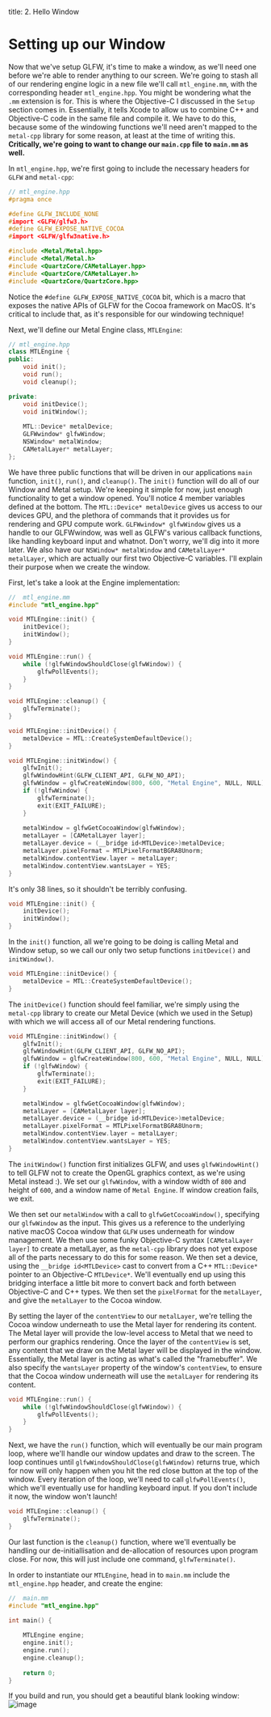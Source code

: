 title: 2. Hello Window
# Setting up our Window

Now that we've setup GLFW, it's time to make a window, as we'll need one before we're able to render anything to our screen. We're going to stash all of our rendering engine logic in a new file we'll call `mtl_engine.mm`, with the corresponding header `mtl_engine.hpp`. You might be wondering what the `.mm` extension is for. This is where the Objective-C I discussed in the `Setup` section comes in. Essentially, it tells Xcode to allow us to combine C++ and Objective-C code in the same file and compile it. We have to do this, because some of the windowing functions we'll need aren't mapped to the `metal-cpp` library for some reason, at least at the time of writing this. __Critically, we're going to want to change our `main.cpp` file to `main.mm` as well.__

In `mtl_engine.hpp`, we're first going to include the necessary headers for `GLFW` and `metal-cpp`:
````cpp
// mtl_engine.hpp
#pragma once

#define GLFW_INCLUDE_NONE
#import <GLFW/glfw3.h>
#define GLFW_EXPOSE_NATIVE_COCOA
#import <GLFW/glfw3native.h>

#include <Metal/Metal.hpp>
#include <Metal/Metal.h>
#include <QuartzCore/CAMetalLayer.hpp>
#include <QuartzCore/CAMetalLayer.h>
#include <QuartzCore/QuartzCore.hpp>
````
Notice the `#define GLFW_EXPOSE_NATIVE_COCOA` bit, which is a macro that exposes the native APIs of GLFW for the Cocoa framework on MacOS. It's critical to include that, as it's responsible for our windowing technique!

Next, we'll define our Metal Engine class, `MTLEngine`:
````cpp
// mtl_engine.hpp
class MTLEngine {
public:
    void init();
    void run();
    void cleanup();

private:
    void initDevice();
    void initWindow();
    
    MTL::Device* metalDevice;
    GLFWwindow* glfwWindow;
    NSWindow* metalWindow;
    CAMetalLayer* metalLayer;
};
````
We have three public functions that will be driven in our applications `main` function, `init()`, `run()`, and `cleanup()`. The `init()` function will do all of our Window and Metal setup. We're keeping it simple for now, just enough functionality to get a window opened. You'll notice 4 member variables defined at the bottom. The `MTL::Device* metalDevice` gives us access to our devices GPU, and the plethora of commands that it provides us for rendering and GPU compute work. `GLFWwindow* glfwWindow` gives us a handle to our GLFWwindow, was well as GLFW's various callback functions, like handling keyboard input and whatnot. Don't worry, we'll dig into it more later. We also have our `NSWindow* metalWindow` and `CAMetalLayer* metalLayer`, which are actually our first two Objective-C variables. I'll explain their purpose when we create the window.

First, let's take a look at the Engine implementation:
````cpp linenums="1"
//  mtl_engine.mm
#include "mtl_engine.hpp"

void MTLEngine::init() {
    initDevice();
    initWindow();
}

void MTLEngine::run() {
    while (!glfwWindowShouldClose(glfwWindow)) {
        glfwPollEvents();
    }
}

void MTLEngine::cleanup() {
    glfwTerminate();
}

void MTLEngine::initDevice() {
    metalDevice = MTL::CreateSystemDefaultDevice();
}

void MTLEngine::initWindow() {
    glfwInit();
    glfwWindowHint(GLFW_CLIENT_API, GLFW_NO_API);
    glfwWindow = glfwCreateWindow(800, 600, "Metal Engine", NULL, NULL);
    if (!glfwWindow) {
        glfwTerminate();
        exit(EXIT_FAILURE);
    }
    
    metalWindow = glfwGetCocoaWindow(glfwWindow);
    metalLayer = [CAMetalLayer layer];
    metalLayer.device = (__bridge id<MTLDevice>)metalDevice;
    metalLayer.pixelFormat = MTLPixelFormatBGRA8Unorm;
    metalWindow.contentView.layer = metalLayer;
    metalWindow.contentView.wantsLayer = YES;
}
````
It's only 38 lines, so it shouldn't be terribly confusing.

````cpp
void MTLEngine::init() {
    initDevice();
    initWindow();
}
````
In the `init()` function, all we're going to be doing is calling Metal and Window setup, so we call our only two setup functions `initDevice()` and `initWindow()`. 


````cpp
void MTLEngine::initDevice() {
    metalDevice = MTL::CreateSystemDefaultDevice();
}
````
The `initDevice()` function should feel familiar, we're simply using the `metal-cpp` library to create our Metal Device (which we used in the Setup) with which we will access all of our Metal rendering functions. 

````cpp
void MTLEngine::initWindow() {
    glfwInit();
    glfwWindowHint(GLFW_CLIENT_API, GLFW_NO_API);
    glfwWindow = glfwCreateWindow(800, 600, "Metal Engine", NULL, NULL);
    if (!glfwWindow) {
        glfwTerminate();
        exit(EXIT_FAILURE);
    }

    metalWindow = glfwGetCocoaWindow(glfwWindow);
    metalLayer = [CAMetalLayer layer];
    metalLayer.device = (__bridge id<MTLDevice>)metalDevice;
    metalLayer.pixelFormat = MTLPixelFormatBGRA8Unorm;
    metalWindow.contentView.layer = metalLayer;
    metalWindow.contentView.wantsLayer = YES;
}
````
The `initWindow()` function first initializes GLFW, and uses `glfwWindowHint()` to tell GLFW not to create the OpenGL graphics context, as we're using Metal instead :). We set our `glfwWindow`, with a window width of `800` and height of `600`, and a window name of `Metal Engine`. If window creation fails, we exit.

We then set our `metalWindow` with a call to `glfwGetCocoaWindow()`, specifying our `glfwWindow` as the input. This gives us a reference to the underlying native macOS Cocoa window that `GLFW` uses underneath for window management. We then use some funky Objective-C syntax `[CAMetalLayer layer]` to create a metalLayer, as the `metal-cpp` library does not yet expose all of the parts necessary to do this for some reason. We then set a device, using the `__bridge id<MTLDevice>` cast to convert from a C++ `MTL::Device*` pointer to an Objective-C `MTLDevice*`. We'll eventually end up using this bridging interface a little bit more to convert back and forth between Objective-C and C++ types. We then set the `pixelFormat` for the `metalLayer`, and give the `metalLayer` to the Cocoa window. 

By setting the layer of the `contentView` to our `metalLayer`, we're telling the Cocoa window underneath to use the Metal layer for rendering its content. The Metal layer will provide the low-level access to Metal that we need to perform our graphics rendering. Once the layer of the `contentView` is set, any content that we draw on the Metal layer will be displayed in the window. Essentially, the Metal layer is acting as what's called the "framebuffer". We also specify the `wantsLayer` property of the window's `contentView`, to ensure that the Cocoa window underneath will use the `metalLayer` for rendering its content.

````cpp
void MTLEngine::run() {
    while (!glfwWindowShouldClose(glfwWindow)) {
        glfwPollEvents();
    }
}
````
Next, we have the `run()` function, which will eventually be our main program loop, where we'll handle our window updates and draw to the screen. The loop continues until `glfwWindowShouldClose(glfwWindow)` returns true, which for now will only happen when you hit the red close button at the top of the window. Every iteration of the loop, we'll need to call `glfwPollEvents()`, which we'll eventually use for handling keyboard input. If you don't include it now, the window won't launch!

````cpp
void MTLEngine::cleanup() {
    glfwTerminate();
}
````
Our last function is the `cleanup()` function, where we'll eventually be handling our de-initiallisation and de-allocation of resources upon program close. For now, this will just include one command, `glfwTerminate()`.

In order to instantiate our `MTLEngine`, head in to `main.mm` include the `mtl_engine.hpp` header, and create the engine:
````cpp
//  main.mm
#include "mtl_engine.hpp"

int main() {
    
    MTLEngine engine;
    engine.init();
    engine.run();
    engine.cleanup();
    
    return 0;
}
````

If you build and run, you should get a beautiful blank looking window:
![image](/images/blank_window.png)

